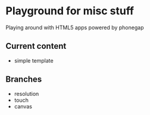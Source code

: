 Playground for misc stuff
=========================
Playing around with HTML5 apps powered by phonegap

Current content
---------------
- simple template

Branches
--------
- resolution
- touch
- canvas
